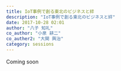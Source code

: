 ```yaml
---
title: IoT事例で創る東北のビジネスと絆
description: "IoT事例で創る東北のビジネスと絆"
date: 2017-10-28 02:01
author: "八子 知礼"
co_author: "小泉 耕二"
co_auther2: "大関 興治"
category: sessions
---
```

Coming soon　